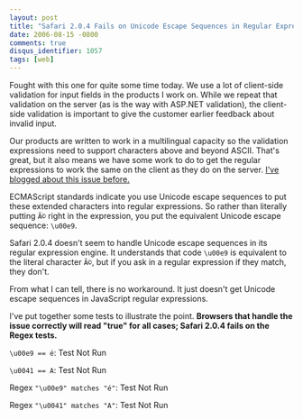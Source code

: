 ```yaml
---
layout: post
title: "Safari 2.0.4 Fails on Unicode Escape Sequences in Regular Expressions"
date: 2006-08-15 -0800
comments: true
disqus_identifier: 1057
tags: [web]
---
```

Fought with this one for quite some time today. We use a lot of client-side validation for input fields in the products I work on. While we repeat that validation on the server (as is the way with ASP.NET validation), the client-side validation is important to give the customer earlier feedback about invalid input.

Our products are written to work in a multilingual capacity so the validation expressions need to support characters above and beyond ASCII. That's great, but it also means we have some work to do to get the regular expressions to work the same on the client as they do on the server. [I've blogged about this issue before.](/archive/2005/04/25/javascript-and-unicode-character-validation.aspx)

ECMAScript standards indicate you use Unicode escape sequences to put these extended characters into regular expressions. So rather than literally putting `Ã©` right in the expression, you put the equivalent Unicode escape sequence: `\u00e9`.

Safari 2.0.4 doesn't seem to handle Unicode escape sequences in its regular expression engine. It understands that code `\u00e9` is equivalent to the literal character `Ã©`, but if you ask in a regular expression if they match, they don't.

From what I can tell, there is no workaround. It just doesn't get Unicode escape sequences in JavaScript regular expressions.

I've put together some tests to illustrate the point. **Browsers that handle the issue correctly will read "true" for all cases; Safari 2.0.4 fails on the Regex tests.**

`\u00e9 == é`: <span id="jsUnicodeResults1">Test Not Run</span>

`\u0041 == A`: <span id="jsUnicodeResults2">Test Not Run</span>

Regex `"\u00e9" matches "é"`: <span id="jsUnicodeResults3">Test Not Run</span>

Regex `"\u0041" matches "A"`: <span id="jsUnicodeResults4">Test Not Run</span>

<script type="text/javascript">
var jsReTest1 = new RegExp("\\u00e9"),
    jsReTest2 = new RegExp("\\u0041");
document.getElementById("jsUnicodeResults1").innerHTML = ("\u00e9" == "é");
document.getElementById("jsUnicodeResults2").innerHTML = ("\u0041" == "A");
document.getElementById("jsUnicodeResults3").innerHTML = (jsReTest1.exec("é") != null);
document.getElementById("jsUnicodeResults4").innerHTML = (jsReTest2.exec("A") != null);
</script>
